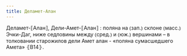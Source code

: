```yaml
---
title: Деламет-Алан
---
```


Деламет-⟦Алан⟧, Дели-Амет-⟦Алан⟧
: поляна на ⦅зап.⦆ склоне ⦅масс.⦆ Эчки-Даг, ниже седловины между ⦅сред.⦆ и ⦅юж.⦆ вершинами – в толковании старожилов дели Амет алан - «поляна сумасшедшего Амета» ⦃В14⦄.
